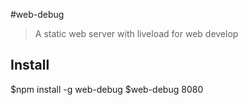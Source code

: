 #web-debug

> A static web server with liveload for web develop

## Install

   $npm install -g web-debug
   $web-debug 8080